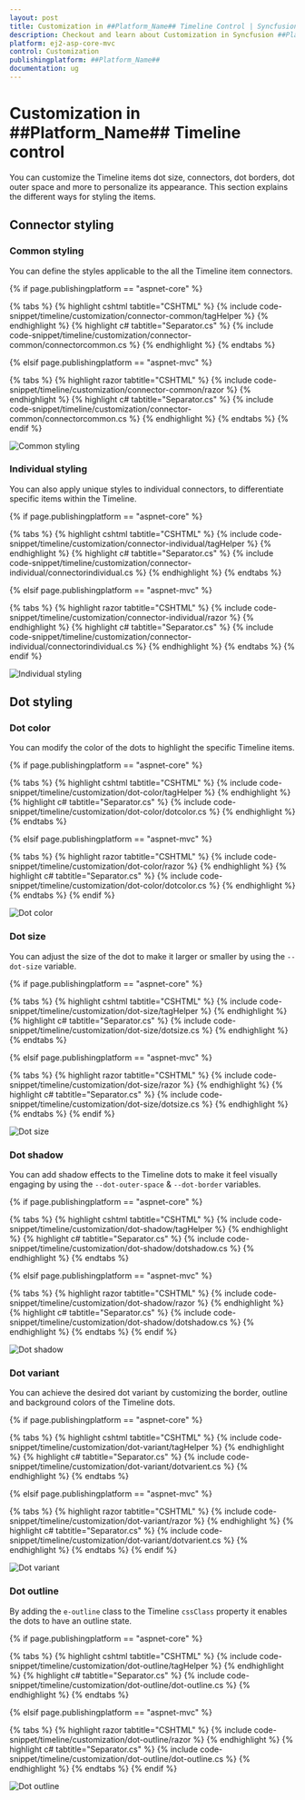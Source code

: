 ```yaml
---
layout: post
title: Customization in ##Platform_Name## Timeline Control | Syncfusion
description: Checkout and learn about Customization in Syncfusion ##Platform_Name## Timeline control of Syncfusion Essential JS 2 and more.
platform: ej2-asp-core-mvc
control: Customization
publishingplatform: ##Platform_Name##
documentation: ug
---
```


# Customization in ##Platform_Name## Timeline control

You can customize the Timeline items dot size, connectors, dot borders, dot outer space and more to personalize its appearance. This section explains the different ways for styling the items.

## Connector styling

### Common styling

You can define the styles applicable to the all the Timeline item connectors.

{% if page.publishingplatform == "aspnet-core" %}

{% tabs %}
{% highlight cshtml tabtitle="CSHTML" %}
{% include code-snippet/timeline/customization/connector-common/tagHelper %}
{% endhighlight %}
{% highlight c# tabtitle="Separator.cs" %}
{% include code-snippet/timeline/customization/connector-common/connectorcommon.cs %}
{% endhighlight %}
{% endtabs %}

{% elsif page.publishingplatform == "aspnet-mvc" %}

{% tabs %}
{% highlight razor tabtitle="CSHTML" %}
{% include code-snippet/timeline/customization/connector-common/razor %}
{% endhighlight %}
{% highlight c# tabtitle="Separator.cs" %}
{% include code-snippet/timeline/customization/connector-common/connectorcommon.cs %}
{% endhighlight %}
{% endtabs %}
{% endif %}

![Common styling](images/connector-common.gif)

### Individual styling

You can also apply unique styles to individual connectors, to differentiate specific items within the Timeline.

{% if page.publishingplatform == "aspnet-core" %}

{% tabs %}
{% highlight cshtml tabtitle="CSHTML" %}
{% include code-snippet/timeline/customization/connector-individual/tagHelper %}
{% endhighlight %}
{% highlight c# tabtitle="Separator.cs" %}
{% include code-snippet/timeline/customization/connector-individual/connectorindividual.cs %}
{% endhighlight %}
{% endtabs %}

{% elsif page.publishingplatform == "aspnet-mvc" %}

{% tabs %}
{% highlight razor tabtitle="CSHTML" %}
{% include code-snippet/timeline/customization/connector-individual/razor %}
{% endhighlight %}
{% highlight c# tabtitle="Separator.cs" %}
{% include code-snippet/timeline/customization/connector-individual/connectorindividual.cs %}
{% endhighlight %}
{% endtabs %}
{% endif %}

![Individual styling](images/connector-individual.gif)

## Dot styling

### Dot color

You can modify the color of the dots to highlight the specific Timeline items.

{% if page.publishingplatform == "aspnet-core" %}

{% tabs %}
{% highlight cshtml tabtitle="CSHTML" %}
{% include code-snippet/timeline/customization/dot-color/tagHelper %}
{% endhighlight %}
{% highlight c# tabtitle="Separator.cs" %}
{% include code-snippet/timeline/customization/dot-color/dotcolor.cs %}
{% endhighlight %}
{% endtabs %}

{% elsif page.publishingplatform == "aspnet-mvc" %}

{% tabs %}
{% highlight razor tabtitle="CSHTML" %}
{% include code-snippet/timeline/customization/dot-color/razor %}
{% endhighlight %}
{% highlight c# tabtitle="Separator.cs" %}
{% include code-snippet/timeline/customization/dot-color/dotcolor.cs %}
{% endhighlight %}
{% endtabs %}
{% endif %}

![Dot color](images/dot-color.png)

### Dot size

You can adjust the size of the dot to make it larger or smaller by using the `--dot-size` variable.

{% if page.publishingplatform == "aspnet-core" %}

{% tabs %}
{% highlight cshtml tabtitle="CSHTML" %}
{% include code-snippet/timeline/customization/dot-size/tagHelper %}
{% endhighlight %}
{% highlight c# tabtitle="Separator.cs" %}
{% include code-snippet/timeline/customization/dot-size/dotsize.cs %}
{% endhighlight %}
{% endtabs %}

{% elsif page.publishingplatform == "aspnet-mvc" %}

{% tabs %}
{% highlight razor tabtitle="CSHTML" %}
{% include code-snippet/timeline/customization/dot-size/razor %}
{% endhighlight %}
{% highlight c# tabtitle="Separator.cs" %}
{% include code-snippet/timeline/customization/dot-size/dotsize.cs %}
{% endhighlight %}
{% endtabs %}
{% endif %}

![Dot size](images/dot-size.png)

### Dot shadow

You can add shadow effects to the Timeline dots to make it feel visually engaging by using the `--dot-outer-space` & `--dot-border` variables.

{% if page.publishingplatform == "aspnet-core" %}

{% tabs %}
{% highlight cshtml tabtitle="CSHTML" %}
{% include code-snippet/timeline/customization/dot-shadow/tagHelper %}
{% endhighlight %}
{% highlight c# tabtitle="Separator.cs" %}
{% include code-snippet/timeline/customization/dot-shadow/dotshadow.cs %}
{% endhighlight %}
{% endtabs %}

{% elsif page.publishingplatform == "aspnet-mvc" %}

{% tabs %}
{% highlight razor tabtitle="CSHTML" %}
{% include code-snippet/timeline/customization/dot-shadow/razor %}
{% endhighlight %}
{% highlight c# tabtitle="Separator.cs" %}
{% include code-snippet/timeline/customization/dot-shadow/dotshadow.cs %}
{% endhighlight %}
{% endtabs %}
{% endif %}

![Dot shadow](images/dot-shadow.png)

### Dot variant

You can achieve the desired dot variant by customizing the border, outline and background colors of the Timeline dots.

{% if page.publishingplatform == "aspnet-core" %}

{% tabs %}
{% highlight cshtml tabtitle="CSHTML" %}
{% include code-snippet/timeline/customization/dot-variant/tagHelper %}
{% endhighlight %}
{% highlight c# tabtitle="Separator.cs" %}
{% include code-snippet/timeline/customization/dot-variant/dotvarient.cs %}
{% endhighlight %}
{% endtabs %}

{% elsif page.publishingplatform == "aspnet-mvc" %}

{% tabs %}
{% highlight razor tabtitle="CSHTML" %}
{% include code-snippet/timeline/customization/dot-variant/razor %}
{% endhighlight %}
{% highlight c# tabtitle="Separator.cs" %}
{% include code-snippet/timeline/customization/dot-variant/dotvarient.cs %}
{% endhighlight %}
{% endtabs %}
{% endif %}

![Dot variant](images/dot-varient.png)

### Dot outline

By adding the `e-outline` class to the Timeline `cssClass` property it enables the dots to have an outline state.

{% if page.publishingplatform == "aspnet-core" %}

{% tabs %}
{% highlight cshtml tabtitle="CSHTML" %}
{% include code-snippet/timeline/customization/dot-outline/tagHelper %}
{% endhighlight %}
{% highlight c# tabtitle="Separator.cs" %}
{% include code-snippet/timeline/customization/dot-outline/dot-outline.cs %}
{% endhighlight %}
{% endtabs %}

{% elsif page.publishingplatform == "aspnet-mvc" %}

{% tabs %}
{% highlight razor tabtitle="CSHTML" %}
{% include code-snippet/timeline/customization/dot-outline/razor %}
{% endhighlight %}
{% highlight c# tabtitle="Separator.cs" %}
{% include code-snippet/timeline/customization/dot-outline/dot-outline.cs %}
{% endhighlight %}
{% endtabs %}
{% endif %}

![Dot outline](images/dot-outline.png)
